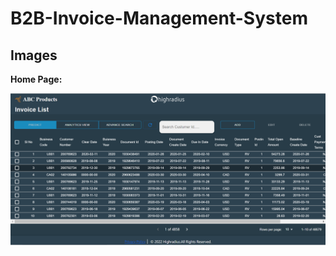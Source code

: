 # B2B-Invoice-Management-System

## Images

**Home Page:**

![Homepage View](https://github.com/sambitos23/B2B-Invoice-Management-System/blob/master/Frontend%20-%20React%20Js/Screen%20Shots/Home%20Page.PNG)
